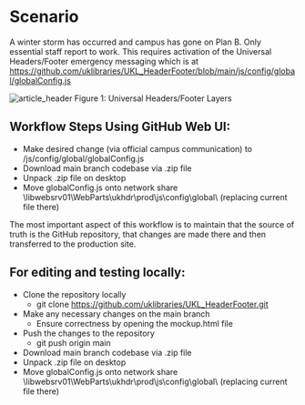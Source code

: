 # Scenario

A winter storm has occurred and campus has gone on Plan B. Only essential staff report to work. This requires activation of the Universal Headers/Footer emergency messaging which is at https://github.com/uklibraries/UKL_HeaderFooter/blob/main/js/config/global/globalConfig.js

![article_header](https://github.com/user-attachments/assets/9b9f51f8-e482-4038-b7d0-303ea2622d28)
Figure 1: Universal Headers/Footer Layers

## Workflow Steps Using GitHub Web UI:

- Make desired change (via official campus communication) to /js/config/global/globalConfig.js
- Download main branch codebase via .zip file
- Unpack .zip file on desktop
- Move globalConfig.js onto network share \\libwebsrv01\WebParts\ukhdr\prod\js\config\global\ (replacing current file there)

The most important aspect of this workflow is to maintain that the source of truth is the GitHub repository, that changes are made there and then transferred to the production site.

## For editing and testing locally:

- Clone the repository locally
  - git clone https://github.com/uklibraries/UKL_HeaderFooter.git
- Make any necessary changes on the main branch
  - Ensure correctness by opening the mockup.html file
- Push the changes to the repository
  - git push origin main
- Download main branch codebase via .zip file
- Unpack .zip file on desktop
- Move globalConfig.js onto network share \\libwebsrv01\WebParts\ukhdr\prod\js\config\global\ (replacing current file there)
